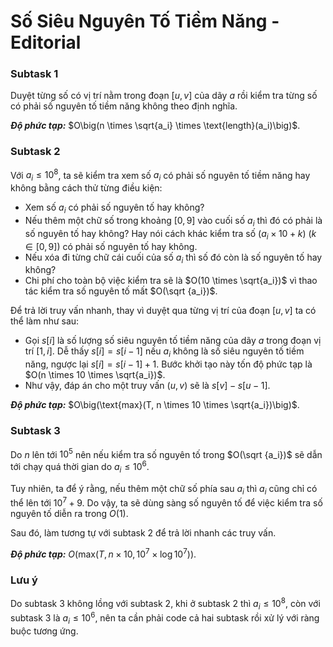 # Số Siêu Nguyên Tố Tiềm Năng - Editorial

### Subtask 1

Duyệt từng số có vị trí nằm trong đoạn $[u, v]$ của dãy $a$ rồi kiểm tra từng số có phải số nguyên tố tiềm năng không theo định nghĩa.

***Độ phức tạp:*** $O\big(n \times \sqrt{a_i} \times \text{length}(a_i)\big)$.

### Subtask 2

Với $a_i \le 10^8$, ta sẽ kiểm tra xem số $a_i$ có phải số nguyên tố tiềm năng hay không bằng cách thử từng điều kiện:
- Xem số $a_i$ có phải số nguyên tố hay không?
- Nếu thêm một chữ số trong khoảng $[0,9]$ vào cuối số $a_i$ thì đó có phải là số nguyên tố hay không? Hay nói cách khác kiểm tra số $(a_i \times 10 + k) \ (k \in [0,9])$ có phải số nguyên tố hay không.
- Nếu xóa đi từng chữ cái cuối của số $a_i$ thì số đó còn là số nguyên tố hay không?
- Chi phí cho toàn bộ việc kiểm tra sẽ là $O(10 \times \sqrt{a_i})$ vì thao tác kiểm tra số nguyên tố mất $O(\sqrt {a_i})$.

Để trả lời truy vấn nhanh, thay vì duyệt qua từng vị trí của đoạn $[u, v]$ ta có thể làm như sau:
-  Gọi $s[i]$ là số lượng số siêu nguyên tố tiềm năng của dãy $a$ trong đoạn vị trí $[1, i]$. Dễ thấy $s[i] = s[i - 1]$ nếu $a_i$ không là số siêu nguyên tố tiềm năng, ngược lại $s[i] = s[i - 1] + 1$. Bước khởi tạo này tốn độ phức tạp là $O(n \times 10 \times \sqrt{a_i})$.
- Như vậy, đáp án cho một truy vấn $(u,v)$ sẽ là $s[v] - s[u - 1]$.

***Độ phức tạp:*** $O\big(\text{max}(T, n \times 10 \times \sqrt{a_i})\big)$.

### Subtask 3

Do $n$ lên tới $10^5$ nên nếu kiểm tra số nguyên tố trong $O(\sqrt {a_i})$ sẽ dẫn tới chạy quá thời gian do $a_i \le 10^6$.

Tuy nhiên, ta để ý rằng, nếu thêm một chữ số phía sau $a_i$ thì $a_i$ cũng chỉ có thể lên tới $10^7+9$. Do vậy, ta sẽ dùng sàng số nguyên tố để việc kiểm tra số nguyên tố diễn ra trong $O(1)$.

Sau đó, làm tương tự với subtask $2$ để trả lời nhanh các truy vấn.

***Độ phức tạp:*** $O\big(\text{max}(T, n \times 10, 10^7 \times \log 10^7)\big)$.

### Lưu ý

Do subtask $3$ không lồng với subtask $2$, khi ở subtask $2$ thì $a_i \le 10^8$, còn với subtask $3$ là $a_i \le 10^6$, nên ta cần phải code cả hai subtask rồi xử lý với ràng buộc tương ứng.
